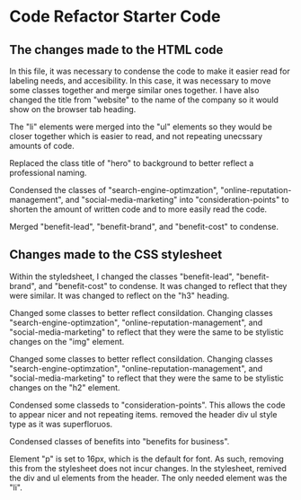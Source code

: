 # Code Refactor Starter Code

## The changes made to the HTML code
In this file, it was necessary to condense the code to make it easier read for labeling needs, and accesibility. In this case, it was necessary to move some classes together and merge similar ones together. I have also changed the title from "website" to the name of the company so it would show on the browser tab heading.

The "li" elements were merged into the "ul" elements so they would be closer together which is easier to read, and not repeating unecssary amounts of code.

Replaced the class title of "hero" to background to better reflect a professional naming.

Condensed the classes of "search-engine-optimzation", "online-reputation-management", and "social-media-marketing" into "consideration-points" to shorten the amount of written code and to more easily read the code.

Merged "benefit-lead", "benefit-brand", and "benefit-cost" to condense.

## Changes made to the CSS stylesheet
Within the styledsheet, I changed the classes "benefit-lead", "benefit-brand", and "benefit-cost" to condense. It was changed to reflect that they were similar. It was changed to reflect on the "h3" heading.

Changed some classes to better reflect consildation. Changing classes "search-engine-optimzation", "online-reputation-management", and "social-media-marketing" to reflect that they were the same to be stylistic changes on the "img" element.

Changed some classes to better reflect consildation. Changing classes "search-engine-optimzation", "online-reputation-management", and "social-media-marketing" to reflect that they were the same to be stylistic changes on the "h2" element.

Condensed some classeds to "consideration-points". This allows the code to appear nicer and not repeating items.
removed the header div ul style type as it was superfloruos.

Condensed classes of benefits into "benefits for business".

Element "p" is set to 16px, which is the default for font. As such, removing this from the stylesheet does not incur changes.
In the stylesheet, remived the div and ul elements from the header. The only needed element was the "li".